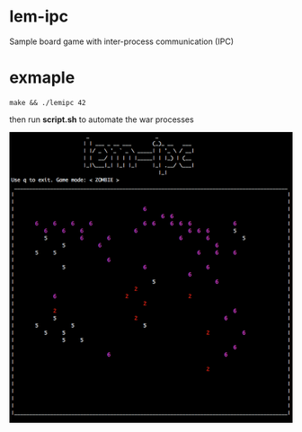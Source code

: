 # lem-ipc
Sample board game with inter-process communication (IPC)


# exmaple

```
make && ./lemipc 42
```
then run **script.sh** to automate the war processes

![Zombie Mode](https://raw.githubusercontent.com/brhamidi/lem-ipc/master/example.png)
</br>
